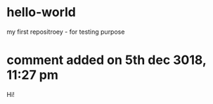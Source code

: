 # hello-world
my first repositroey - for testing purpose

# comment added on 5th dec 3018, 11:27 pm
Hi!
